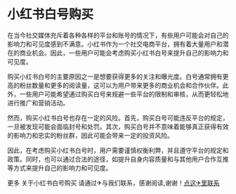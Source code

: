 # 小红书白号购买

在当今社交媒体充斥着各种各样的平台和账号的情况下，有些用户可能会对自己的影响力和可见度感到不满意。小红书作为一个社交电商平台，拥有着大量用户和潜在的商业机会。因此，一些用户可能会考虑购买小红书白号来提升自己的影响力和可见度。

购买小红书白号的主要原因之一是想要获得更多的关注和曝光度。白号通常拥有更高的粉丝数量和更多的阅读量，这可以为用户带来更多的商业机会和合作伙伴。此外，一些用户可能希望通过购买白号来规避一些平台的限制和审核，从而更轻松地进行推广和营销活动。

然而，购买小红书白号也存在一定的风险。首先，购买白号可能违反平台的规定，一旦被发现可能会面临封号和处罚。其次，购买白号并不意味着能够真正获得有效的影响力和忠实的粉丝群，因此可能会带来一定的投资风险。

因此，在考虑购买小红书白号时，用户需要谨慎权衡利弊，并且遵守平台的规定和政策。同时，也可以通过合法的途径，如提升自身内容质量和与其他用户合作互推等方式来提升自己的影响力和可见度。

更多 关于小红书白号购买 请通过✈与我们联系，感谢阅读,谢谢！[点这✈里联系](https://a.k02.cc)